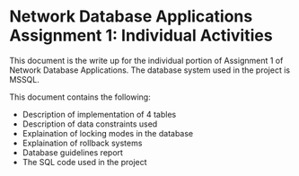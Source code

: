 # Network Database Applications Assignment 1: Individual Activities

This document is the write up for the individual portion of Assignment 1 of Network Database Applications. The database system used in the project is MSSQL.

This document contains the following:

- Description of implementation of 4 tables
- Description of data constraints used
- Explaination of locking modes in the database
- Explaination of rollback systems
- Database guidelines report
- The SQL code used in the project

